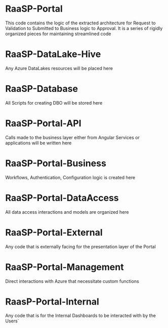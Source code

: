 # RaaSP-Portal
This code contains the logic of the extracted architecture for Request to Validation to Submitted to Business logic to Approval.
It is a series of rigidly organized pieces for maintaining streamlined code 

# RaaSP-DataLake-Hive	
Any Azure DataLakes resources will be placed here

# RaaSP-Database	
All Scripts for creating DBO will be stored here

# RaaSP-Portal-API	
Calls made to the business layer either from Angular Services or applications will be written here

# RaaSP-Portal-Business	
Workflows, Authentication, Configuration logic is created here

# RaaSP-Portal-DataAccess	
All data access interactions and models are organized here 

# RaaSP-Portal-External	
Any code that is externally facing for the presentation layer of the Portal

# RaaSP-Portal-Management	
Direct interactions with Azure that necessitate custom functions

# RaasP-Portal-Internal
Any code that is for the Internal Dashboards to be interacted with by the Users`
